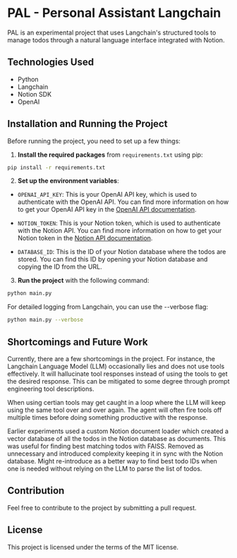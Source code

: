 # PAL - Personal Assistant Langchain

PAL is an experimental project that uses Langchain's structured tools to manage todos through a natural language interface integrated with Notion.

## Technologies Used

- Python
- Langchain
- Notion SDK
- OpenAI

## Installation and Running the Project

Before running the project, you need to set up a few things:

1. **Install the required packages** from `requirements.txt` using pip:

```bash
pip install -r requirements.txt
```

2. **Set up the environment variables**:

- `OPENAI_API_KEY`: This is your OpenAI API key, which is used to authenticate with the OpenAI API. You can find more information on how to get your OpenAI API key in the [OpenAI API documentation](https://beta.openai.com/docs/developer-quickstart/).

- `NOTION_TOKEN`: This is your Notion token, which is used to authenticate with the Notion API. You can find more information on how to get your Notion token in the [Notion API documentation](https://developers.notion.com/docs/getting-started).

- `DATABASE_ID`: This is the ID of your Notion database where the todos are stored. You can find this ID by opening your Notion database and copying the ID from the URL.


3. **Run the project** with the following command:

```bash
python main.py
```

For detailed logging from Langchain, you can use the --verbose flag:

```bash
python main.py --verbose
```

## Shortcomings and Future Work

Currently, there are a few shortcomings in the project. For instance, the Langchain Language Model (LLM) occasionally lies and does not use tools effectively. It will hallucinate tool responses instead of using the tools to get the desired response. This can be mitigated to some degree through prompt engineering tool descriptions.

When using certian tools may get caught in a loop where the LLM will keep using the same tool over and over again. The agent will often fire tools off multiple times before doing something productive with the response.

Earlier experiments used a custom Notion document loader which created a vector database of all the todos in the Notion database as documents. This was useful for finding best matching todos with FAISS. Removed as unnecessary and introduced complexity keeping it in sync with the Notion database. Might re-introduce as a better way to find best todo IDs when one is needed without relying on the LLM to parse the list of todos.

## Contribution

Feel free to contribute to the project by submitting a pull request.

## License

This project is licensed under the terms of the MIT license.